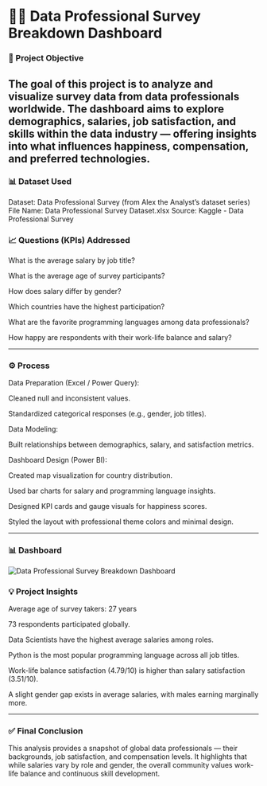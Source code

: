 # 👩‍💻 Data Professional Survey Breakdown Dashboard
### **📌 Project Objective**

The goal of this project is to analyze and visualize survey data from data professionals worldwide.
The dashboard aims to explore demographics, salaries, job satisfaction, and skills within the data industry — offering insights into what influences happiness, compensation, and preferred technologies.
---

### **📊 Dataset Used**
Dataset: Data Professional Survey (from Alex the Analyst’s dataset series)
File Name: Data Professional Survey Dataset.xlsx
Source: Kaggle - Data Professional Survey

### **📈 Questions (KPIs) Addressed**

What is the average salary by job title?

What is the average age of survey participants?

How does salary differ by gender?

Which countries have the highest participation?

What are the favorite programming languages among data professionals?

How happy are respondents with their work-life balance and salary?

---

### **⚙️ Process**

Data Preparation (Excel / Power Query):

Cleaned null and inconsistent values.

Standardized categorical responses (e.g., gender, job titles).

Data Modeling:

Built relationships between demographics, salary, and satisfaction metrics.

Dashboard Design (Power BI):

Created map visualization for country distribution.

Used bar charts for salary and programming language insights.

Designed KPI cards and gauge visuals for happiness scores.

Styled the layout with professional theme colors and minimal design.

---

### **📊 Dashboard**
![Data Professional Survey Breakdown Dashboard](Screenshot%202025-10-18%20155645.png)

### **💡 Project Insights**

Average age of survey takers: 27 years

73 respondents participated globally.

Data Scientists have the highest average salaries among roles.

Python is the most popular programming language across all job titles.

Work-life balance satisfaction (4.79/10) is higher than salary satisfaction (3.51/10).

A slight gender gap exists in average salaries, with males earning marginally more.

---
### **✅ Final Conclusion**

This analysis provides a snapshot of global data professionals — their backgrounds, job satisfaction, and compensation levels.
It highlights that while salaries vary by role and gender, the overall community values work-life balance and continuous skill development.

